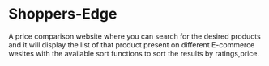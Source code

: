# Shoppers-Edge
A price comparison website where you can search for the desired products and it will display the list of that product present on different E-commerce wesites with the available sort functions to sort the results by ratings,price.

